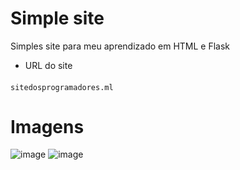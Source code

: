 # Simple site
Simples site para meu aprendizado em HTML e Flask
- URL do site
####
    sitedosprogramadores.ml
    
# Imagens
![image](https://user-images.githubusercontent.com/62616207/173574340-db9b8ee1-1e05-4900-818f-01373844aa37.png)
![image](https://user-images.githubusercontent.com/62616207/173574346-81fcea8f-45d2-4b12-896f-bc5e1d9cd91c.png)
